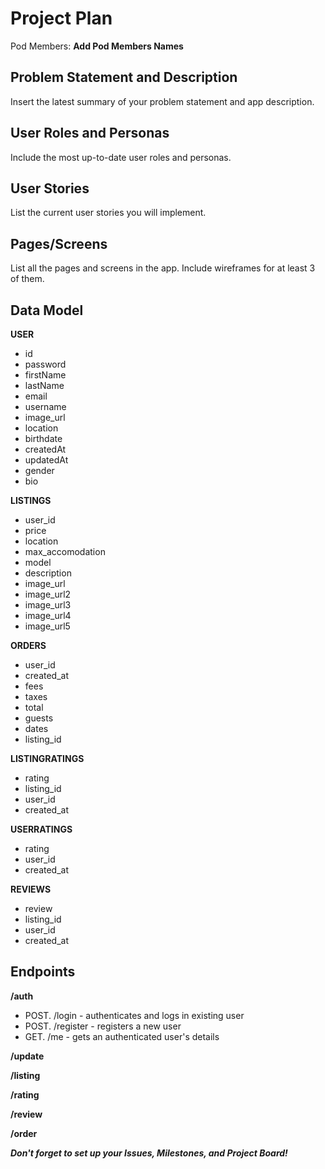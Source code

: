 # Project Plan

Pod Members: **Add Pod Members Names**

## Problem Statement and Description

Insert the latest summary of your problem statement and app description.

## User Roles and Personas

Include the most up-to-date user roles and personas.

## User Stories

List the current user stories you will implement.

## Pages/Screens

List all the pages and screens in the app. Include wireframes for at least 3 of them.

## Data Model

**USER**
- id              
- password       
- firstName    
- lastName     
- email          
- username      
- image_url     
- location      
- birthdate     
- createdAt      
- updatedAt     
- gender
- bio         

**LISTINGS**
- user_id
- price
- location
- max_accomodation
- model
- description
- image_url
- image_url2
- image_url3
- image_url4
- image_url5

**ORDERS**
- user_id
- created_at
- fees
- taxes
- total
- guests
- dates
- listing_id

**LISTINGRATINGS**
- rating
- listing_id
- user_id
- created_at

**USERRATINGS**
- rating
- user_id
- created_at

**REVIEWS**
- review
- listing_id
- user_id
- created_at



## Endpoints

**/auth**

- POST. /login - authenticates and logs in existing user
- POST. /register - registers a new user
- GET. /me - gets an authenticated user's details

**/update**

**/listing**

**/rating**

**/review**

**/order**

***Don't forget to set up your Issues, Milestones, and Project Board!***
